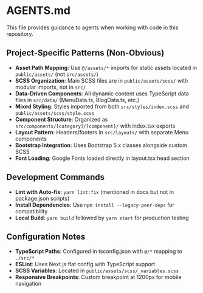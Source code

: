 # AGENTS.md

This file provides guidance to agents when working with code in this repository.

## Project-Specific Patterns (Non-Obvious)

- **Asset Path Mapping**: Use `@/assets/*` imports for static assets located in `public/assets/` (not `src/assets/`)
- **SCSS Organization**: Main SCSS files are in `public/assets/scss/` with modular imports, not in `src/`
- **Data-Driven Components**: All dynamic content uses TypeScript data files in `src/data/` (MenuData.ts, BlogData.ts, etc.)
- **Mixed Styling**: Styles imported from both `src/styles/index.scss` and `public/assets/scss/style.scss`
- **Component Structure**: Organized as `src/components/[category]/[component]/` with index.tsx exports
- **Layout Pattern**: Headers/footers in `src/layouts/` with separate Menu components
- **Bootstrap Integration**: Uses Bootstrap 5.x classes alongside custom SCSS
- **Font Loading**: Google Fonts loaded directly in layout.tsx head section

## Development Commands

- **Lint with Auto-fix**: `yarn lint:fix` (mentioned in docs but not in package.json scripts)
- **Install Dependencies**: Use `npm install --legacy-peer-deps` for compatibility
- **Local Build**: `yarn build` followed by `yarn start` for production testing

## Configuration Notes

- **TypeScript Paths**: Configured in tsconfig.json with `@/*` mapping to `./src/*`
- **ESLint**: Uses Next.js flat config with TypeScript support
- **SCSS Variables**: Located in `public/assets/scss/_variables.scss`
- **Responsive Breakpoints**: Custom breakpoint at 1200px for mobile navigation
